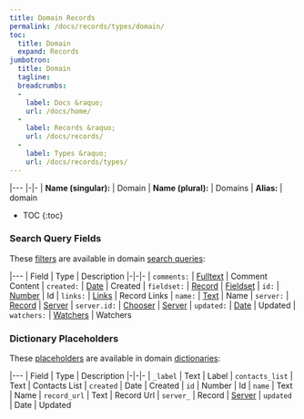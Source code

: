 ```yaml
---
title: Domain Records
permalink: /docs/records/types/domain/
toc:
  title: Domain
  expand: Records
jumbotron:
  title: Domain
  tagline: 
  breadcrumbs:
  -
    label: Docs &raquo;
    url: /docs/home/
  -
    label: Records &raquo;
    url: /docs/records/
  -
    label: Types &raquo;
    url: /docs/records/types/
---
```


|---
|-|-
| **Name (singular):** | Domain
| **Name (plural):** | Domains
| **Alias:** | domain

* TOC
{:toc}

### Search Query Fields

These [filters](/docs/search/filters/) are available in domain [search queries](/docs/search/):

|---
| Field | Type | Description
|-|-|-
| `comments:` | [Fulltext](/docs/search/filters/fulltext/) | Comment Content
| `created:` | [Date](/docs/search/filters/dates/) | Created
| `fieldset:` | [Record](/docs/search/deep-search/) | [Fieldset](/docs/records/types/custom_fieldset/)
| `id:` | [Number](/docs/search/filters/numbers/) | Id
| `links:` | [Links](/docs/search/filters/links/) | Record Links
| `name:` | [Text](/docs/search/filters/text/) | Name
| `server:` | [Record](/docs/search/deep-search/) | [Server](/docs/records/types/server/)
| `server.id:` | [Chooser](/docs/search/filters/choosers/) | [Server](/docs/records/types/server/)
| `updated:` | [Date](/docs/search/filters/dates/) | Updated
| `watchers:` | [Watchers](/docs/search/filters/watchers/) | Watchers

### Dictionary Placeholders

These [placeholders](/docs/bots/scripting/placeholders/) are available in domain [dictionaries](/docs/bots/behaviors/dictionaries/):

|---
| Field | Type | Description
|-|-|-
| `_label` | Text | Label
| `contacts_list` | Text | Contacts List
| `created` | Date | Created
| `id` | Number | Id
| `name` | Text | Name
| `record_url` | Text | Record Url
| `server_` | Record | [Server](/docs/records/types/domain/)
| `updated` | Date | Updated
